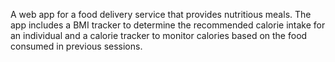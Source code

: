 A web app for a food delivery service that provides nutritious meals. The app includes a BMI tracker to determine the recommended calorie intake for an individual and a calorie tracker to monitor calories based on the food consumed in previous sessions.
